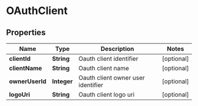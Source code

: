 
# OAuthClient

## Properties
Name | Type | Description | Notes
------------ | ------------- | ------------- | -------------
**clientId** | **String** | Oauth client identifier |  [optional]
**clientName** | **String** | Oauth client name |  [optional]
**ownerUserId** | **Integer** | Oauth client owner user identifier |  [optional]
**logoUri** | **String** | Oauth client logo uri |  [optional]



